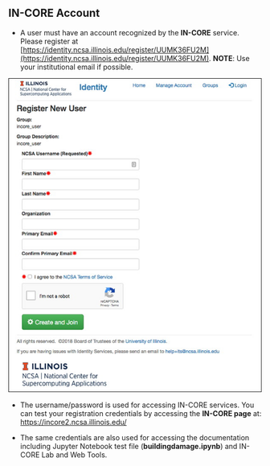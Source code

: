 ## IN-CORE Account

* A user must have an account recognized by the **IN-CORE** service. Please register at [https://identity.ncsa.illinois.edu/register/UUMK36FU2M](https://identity.ncsa.illinois.edu/register/UUMK36FU2M). 
**NOTE**: Use your institutional email if possible.

![IN-CORE login window](images/register.jpg)

* The username/password is used for accessing IN-CORE services. You can test your registration credentials by accessing 
the **IN-CORE page** at: <https://incore2.ncsa.illinois.edu/>

* The same credentials are also used for accessing the documentation including Jupyter Notebook test file (**buildingdamage.ipynb**) and IN-CORE Lab and Web Tools.

